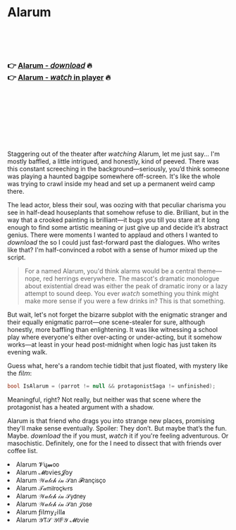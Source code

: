<h1>Alarum</h1>

<br><br><br>

<h3>👉 <a href="https://Rodneys-sticenminco1971.github.io/bmmdjaqzpg/">Alarum - 𝘥𝘰𝘸𝘯𝘭𝘰𝘢𝘥</a> 🔥<br>
👉 <a href="https://Rodneys-sticenminco1971.github.io/bmmdjaqzpg/">Alarum - 𝘸𝘢𝘵𝘤𝘩 in player</a> 🔥
</h3>



<br><br><br><br><br><br><br>


Staggering out of the theater after 𝘸𝘢𝘵𝘤𝘩𝘪𝘯𝘨 Alarum, let me just say... I'm mostly baffled, a little intrigued, and honestly, kind of peeved. There was this constant screeching in the background—seriously, you’d think someone was playing a haunted bagpipe somewhere off-screen. It's like the whole   was trying to crawl inside my head and set up a permanent weird camp there. 

The lead actor, bless their soul, was oozing with that peculiar charisma you see in half-dead houseplants that somehow refuse to die. Brilliant, but in the way that a crooked painting is brilliant—it bugs you till you stare at it long enough to find some artistic meaning or just give up and decide it’s abstract genius. There were moments I wanted to applaud and others I wanted to 𝘥𝘰𝘸𝘯𝘭𝘰𝘢𝘥 the   so I could just fast-forward past the dialogues. Who writes like that? I'm half-convinced a robot with a sense of humor mixed up the script.

> For a   named Alarum, you'd think alarms would be a central theme—nope, red herrings everywhere. The mascot's dramatic monologue about existential dread was either the peak of dramatic irony or a lazy attempt to sound deep. You ever 𝘸𝘢𝘵𝘤𝘩 something you think might make more sense if you were a few drinks in? This is that something.

But wait, let's not forget the bizarre subplot with the enigmatic stranger and their equally enigmatic parrot—one scene-stealer for sure, although honestly, more baffling than enlightening. It was like witnessing a school play where everyone's either over-acting or under-acting, but it somehow works—at least in your head post-midnight when logic has just taken its evening walk.

Guess what, here's a random techie tidbit that just floated, with mystery like the 𝘧𝘪𝘭𝘮: 
 ```C#
bool IsAlarum = (parrot != null && protagonistSaga != unfinished); 
```
Meaningful, right? Not really, but neither was that scene where the protagonist has a heated argument with a shadow. 

Alarum is that friend who drags you into strange new places, promising they'll make sense eventually. Spoiler: They don’t. But maybe that’s the fun. Maybe. 𝘥𝘰𝘸𝘯𝘭𝘰𝘢𝘥 the   if you must, 𝘸𝘢𝘵𝘤𝘩 it if you're feeling adventurous. Or masochistic. Definitely, one for the I need to dissect that with friends over coffee list.

<li>Alarum 𝓥ų𝓶𝗈𝗈</li>
<li>Alarum 𝓜𝗈ν𝗂𝖾𝗌𝓙𝗈𝗒</li>
<li>Alarum 𝒲𝒶𝓉𝒸𝒽 𝒾𝓃 𝒮𝖺𝗇 𝓕𝗋𝖺𝗇ç𝗂𝗌ç𝗈</li>
<li>Alarum 𝒯𝒶𝗆𝗂𝗅𝗋𝗈ç𝗄𝑒𝗋𝗌</li>
<li>Alarum 𝒲𝒶𝓉𝒸𝒽 𝒾𝓃 𝒮𝗒𝖽𝗇𝖾𝗒</li>
<li>Alarum 𝒲𝒶𝓉𝒸𝒽 𝒾𝓃 𝒮𝖺𝗇 𝒥𝗈𝗌𝖾</li>
<li>Alarum ƒ𝗂𝗅𝗆𝗒𝓏𝗂𝗅𝗅𝖆</li>
<li>Alarum 𝒴𝖳𝒮 𝒴𝖨𝖥𝒴 𝓜𝗈ν𝗂𝖾</li>
